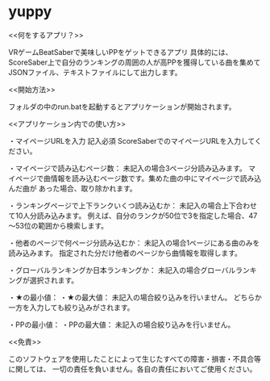 # yuppy

<<何をするアプリ？>>

VRゲームBeatSaberで美味しいPPをゲットできるアプリ
具体的には、ScoreSaber上で自分のランキングの周囲の人が高PPを獲得している曲を集めて
JSONファイル、テキストファイルにして出力します。



<<開始方法>>

フォルダの中のrun.batを起動するとアプリケーションが開始されます。


<<アプリケーション内での使い方>>

・マイページURLを入力
記入必須
ScoreSaberでのマイページURLを入力してください。

・マイページで読み込むページ数：
未記入の場合3ページ分読み込みます。
マイページで曲情報を読み込むページ数です。集めた曲の中にマイページで読み込んだ曲が
あった場合、取り除かれます。

・ランキングページで上下ランクいくつ読み込むか：
未記入の場合上下合わせて10人分読み込みます。
例えば、自分のランクが50位で3を指定した場合、47～53位の範囲から検索します。

・他者のページで何ページ分読み込むか：
未記入の場合1ページにある曲のみを読み込みます。
指定された分だけ他者のページから曲情報を取得します。

・グローバルランキングか日本ランキングか：
未記入の場合グローバルランキングが選択されます。

・★の最小値：
・★の最大値：
未記入の場合絞り込みを行いません。
どちらか一方を入力しても絞り込みがされます。

・PPの最小値：
・PPの最大値：
未記入の場合絞り込みを行いません。

<<免責>>

このソフトウェアを使用したことによって生じたすべての障害・損害・不具合等に関しては、
一切の責任を負いません。各自の責任においてご使用ください。
